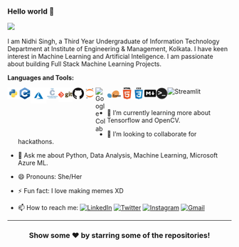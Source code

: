 ### Hello world 👋

<p align="left"> <img src="https://komarev.com/ghpvc/?username=singh2010nidhi&label=MyProfileViews&color=blue&style=plastic%22%20alt=%22singh2010nidhi" /> </p>

I am Nidhi Singh, a Third Year Undergraduate of Information Technology Department at Institute of Engineering & Management, Kolkata. I have keen interest in Machine Learning and Artificial Inteligence. I am passionate about building Full Stack Machine Learning Projects.

**Languages and Tools:**  

<img align="left" alt="Python" width="26px" src="https://raw.githubusercontent.com/github/explore/80688e429a7d4ef2fca1e82350fe8e3517d3494d/topics/python/python.png" />
<img align="left" alt="C++" width="26px" src="https://raw.githubusercontent.com/github/explore/80688e429a7d4ef2fca1e82350fe8e3517d3494d/topics/cpp/cpp.png" />
<img align="left" alt="Azure" width="36px" src="https://raw.githubusercontent.com/github/explore/80688e429a7d4ef2fca1e82350fe8e3517d3494d/topics/azure/azure.png" />
<img align="left" alt="C" width="26px" src="https://raw.githubusercontent.com/github/explore/80688e429a7d4ef2fca1e82350fe8e3517d3494d/topics/c/c.png" />
<img align="left" alt="Git" width="32px" src="https://raw.githubusercontent.com/github/explore/80688e429a7d4ef2fca1e82350fe8e3517d3494d/topics/git/git.png" />
<img align="left" alt="GitHub" width="26px" src="https://raw.githubusercontent.com/github/explore/78df643247d429f6cc873026c0622819ad797942/topics/github/github.png" />
<img align="left" alt="Jupyter Notebook" width="26px" src="https://raw.githubusercontent.com/github/explore/80688e429a7d4ef2fca1e82350fe8e3517d3494d/topics/jupyter-notebook/jupyter-notebook.png" />
<img align="left" alt="Google Colab" width="26px" src="https://camo.githubusercontent.com/a9f317b518f04f28e26f2ca7183378ff918c8db811be2800a5fad7519826d404/68747470733a2f2f6d69726f2e6d656469756d2e636f6d2f6d61782f3235302f312a695f6e636d41634e38314d524d4e524463656e4b69772e706e67" />
<img align="left" alt="Scikit Learn" width="32px" src="https://raw.githubusercontent.com/github/explore/80688e429a7d4ef2fca1e82350fe8e3517d3494d/topics/scikit-learn/scikit-learn.png"/>
<img align="left" alt="HTML" width="26px" src="https://raw.githubusercontent.com/github/explore/80688e429a7d4ef2fca1e82350fe8e3517d3494d/topics/html/html.png"/>
<img align="left" alt="CSS" width="26px" src="https://raw.githubusercontent.com/github/explore/80688e429a7d4ef2fca1e82350fe8e3517d3494d/topics/css/css.png"/>
<img align="bottom" alt="Streamlit" width="55px" src="https://camo.githubusercontent.com/b111c5b95a79783dc98ede533e486a584aba68a56bdd9931d0c3e2aafad01eea/68747470733a2f2f696d672e736869656c64732e696f2f62616467652f2d53747265616d6c69742d3333333333333f7374796c653d666c6174266c6f676f3d73747265616d6c6974266c6f676f436f6c6f723d353633443743"/>
<img align="left" alt="Markdown" width="26px" src="https://raw.githubusercontent.com/github/explore/80688e429a7d4ef2fca1e82350fe8e3517d3494d/topics/markdown/markdown.png"/>
<img align="left" alt="Terminal" width="26px" src="https://raw.githubusercontent.com/github/explore/80688e429a7d4ef2fca1e82350fe8e3517d3494d/topics/terminal/terminal.png"/>

<br>
<br>

- 🌱 I’m currently learning more about Tensorflow and OpenCV.

- 👯 I’m looking to collaborate for hackathons.

- 💬 Ask me about Python, Data Analysis, Machine Learning, Microsoft Azure ML.

- 😄 Pronouns: She/Her

- ⚡ Fun fact: I love making memes XD

- 📫 How to reach me: 
[![LinkedIn](https://img.shields.io/badge/-Nidhi_Singh-2867B2?style=flat&logo=Linkedin&logoColor=white)](https://www.linkedin.com/in/nidhisingh2010/)
[![Twitter](https://img.shields.io/badge/-singh554nidhi-1da1f2?style=flat&logo=Twitter&logoColor=white)](https://twitter.com/singh554nidhi/)
[![Instagram](https://img.shields.io/badge/-__.nidhi__singh.__-833ab4?style=flat&logo=Instagram&logoColor=white)](https://www.instagram.com/_.nidhi_singh._/)
[![Gmail](https://img.shields.io/badge/-Nidhi_Singh-DB4437?style=flat&logo=Gmail&logoColor=white)](mailto:singh2010nidhi@gmail.com)

***

<h3> <p align="center">  </p> </h3>

<H3 align="center"> Show some ❤️ by starring some of the repositories! </H3>
